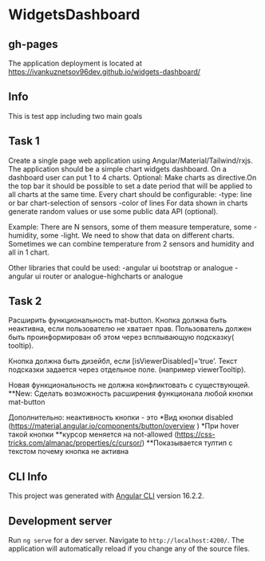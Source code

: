 # WidgetsDashboard

## gh-pages

The application deployment is located at https://ivankuznetsov96dev.github.io/widgets-dashboard/

## Info

This is test app including two main goals

## Task 1

Create a single page web application using Angular/Material/Tailwind/rxjs.
The application should be a simple chart widgets dashboard. On a dashboard user can put 1 to 4 charts. Optional: Make charts as directive.On the top bar it should be possible to set a date period that will be applied to all charts at the same time.
Every chart should be configurable: 
-type: line or bar chart-selection of sensors
-color of lines For data shown in charts generate random values or use some public data API (optional). 

Example: There are N sensors, some of them measure temperature, some -humidity, some -light. We need to show that data on different charts. Sometimes we can combine temperature from 2 sensors and humidity and all in 1 chart. 

Other libraries that could be used:
-angular ui bootstrap or analogue 
-angular ui router or analogue-highcharts or analogue

## Task 2

Расширить функциональность mat-button. 
Кнопка должна быть неактивна, если  пользователю не хватает прав.
Пользователь должен быть проинформирован об этом через всплывающую подсказку( tooltip).

Кнопка должна быть дизейбл, если [isViewerDisabled]=’true’.
Текст подсказки задается через отдельное поле. (например viewerTooltip).

Новая функциональность не должна конфликтовать с существующей.
**New: Сделать возможность расширения функционала любой кнопки mat-button

Дополнительно: неактивность кнопки -  это
*Вид кнопки disabled (https://material.angular.io/components/button/overview )
*При hover такой кнопки 
  **курсор меняется на not-allowed (https://css-tricks.com/almanac/properties/c/cursor/)
  **Показывается тултип с текстом почему кнопка не активна

## CLI Info

This project was generated with [Angular CLI](https://github.com/angular/angular-cli) version 16.2.2.

## Development server

Run `ng serve` for a dev server. Navigate to `http://localhost:4200/`. The application will automatically reload if you change any of the source files.
